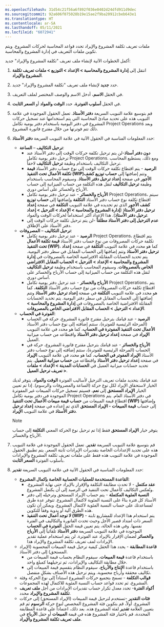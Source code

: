 ```yaml
---
ms.openlocfilehash: 31d54c21f56a6f892f036e0402d24dfd911d9dec
ms.sourcegitcommit: 92a606f075028b19e15ae2f9ba20912cbeb643e1
ms.translationtype: HT
ms.contentlocale: ar-SA
ms.lasthandoff: 05/11/2021
ms.locfileid: "6072941"
---
```

ملفات تعريف تكلفة المشروع والإيراد تحدد قواعد المحاسبة لحركات المشروع. ويتم تكوين ملفات التعريف في إدارة المشروع والمحاسبة.

أكمل الخطوات الآتية لإنشاء ملف تعريف "تكلفة المشروع والإيراد" جديد:

1. انتقل إلى **إدارة المشروع والمحاسبة > الإعداد > التوزيع > ملفات تعريف تكلفة المشروع والإيراد**.
2. حدد **جديد** لإنشاء ملف تعريف "تكلفة المشروع والإيراد" جديد.
3. في الحقل **الاسم**، أدخل الاسم والوصف المختصر لملف التعريف.
4. في الحقل **أسلوب الفوترة**، حدد **الوقت والمواد** أو **السعر الثابت**.
5. قم بتوسيع علامة التبويب السريعة **دفتر الأستاذ**. تعمل الحقول الموجودة في علامة التبويب هذه على تحديد مبادئ المحاسبة التي يتم استخدامها عند تسجيل حركات المشروع في دفتر اليومية باستخدام دفتر يومية تكامل Project Operations وبعد ذلك تتم فوترتها من خلال مقترح فاتورة المشروع.
6. حدد المعلومات المناسبة في الحقول الآتية في علامة التبويب السريعة **دفتر الأستاذ**:

    - **ترحيل التكاليف** – **الساعة**:
        - **دون دفتر أستاذ**-لن يتم ترحيل تكلفة حركات الوقت إلى دفتر الأستاذ عند ترحيل دفتر يومية تكامل Project Operations. ومع ذلك، يستطيع المحاسب ترحيل التكاليف باستخدام وظيفة **ترحيل التكاليف** لاحقاً.
        - **الرصيد** - يتم اقتطاع تكلفة حركات الوقت إلى نوع حساب دفتر الأستاذ **قيمة تكلفة الأعمال تحت التنفيذ (WIP)‬‏** وتتم إضافتها إلى **حساب توزيع كشف الأجور** في صفحة **إعداد ترحيل دفتر الأستاذ**. وسيقوم المحاسب باستخدام وظيفة **ترحيل التكاليف** لنقل هذه التكلفة من حساب الميزانية إلى حساب الأرباح والخسائر على أساس دوري.
        - **الأرباح والخسائر** - عند ترحيل دفتر يومية تكامل Project Operations، سيتم اقتطاع تكلفة نوع حساب دفتر الأستاذ **التكلفة** وإضافتها إلى **حساب توزيع كشف الأجور** الذي تم تحديده في علامة التبويب **التكلفة** في صفحة **إعداد ترحيل دفتر الأستاذ** (**إدارة المشروع والمحاسبة > الإعداد > الترحيل > إعداد ترحيل دفتر الأستاذ**). هذا الإعداد أكثر استخداماً لحركات الوقت والمواد.
        - **عدم الترحيل إلى دفتر الأستاذ مطلقاً** -لن يتم ترحيل تكلفة حركات الوقت إلى دفتر الأستاذ على الإطلاق.
    - **ترحيل التكاليف** – **المصروفات**:
        - **الرصيد** - عند ترحيل دفتر يومية تكامل Project Operations، يتم اقتطاع تكلفة حركات المصروفات من نوع حساب دفتر الأستاذ **قيمة تكلفة الأعمال تحت التنفيذ (WIP)**، كما هو محدد في علامة التبويب **التكلفة** في صفحة **إعداد ترحيل دفتر الأستاذ** وتتم إضافتها إلى الحساب المقابل في سطر دفتر اليومية. يتم تحديد الحسابات المقابلة الافتراضية الخاصة بالمصروفات في **إدارة المشروع والمحاسبة > الإعداد > الترحيل > الحساب المقابل الافتراضي الخاص بالمصروفات**. وسيقوم المحاسب باستخدام وظيفة **ترحيل التكاليف** لنقل هذه التكلفة من حساب الميزانية إلى حساب الأرباح والخسائر على أساس دوري.
        - **الأرباح والخسائر** - عند ترحيل دفتر يومية تكامل Project Operations، يتم اقتطاع تكلفة حركات المصروفات من نوع حساب دفتر الأستاذ **التكلفة**، كما هو محدد في علامة التبويب **التكلفة** في صفحة **إعداد ترحيل دفتر الأستاذ** وتتم إضافتها إلى الحساب المقابل في سطر دفتر اليومية. يتم تحديد الحسابات المقابلة الافتراضية الخاصة بالمصروفات في **إدارة المشروع والمحاسبة > الإعداد > الترحيل > الحساب المقابل الافتراضي الخاص بالمصروفات**.
    - **الفوترة في الحساب**:
        - **الرصيد** - عند قيامك بترحيل مقترح فاتورة المشروع، حركة في الحساب (المرحلة الرئيسية للفوترة)، ستتم إضافته إلى نوع حساب دفتر الأستاذ **الأعمال تحت التنفيذ المفوترة في الحساب**، كما هو محدد في علامة التبويب **الإيراد** في صفحة **إعداد ترحيل دفتر الأستاذ** واقتطاعه من حساب ميزانية العميل.
        - **الأرباح والخسائر** - عند قيامك بترحيل مقترح فاتورة المشروع، حركة في الحساب (المرحلة الرئيسية للفوترة)، ستتم إضافته إلى نوع حساب دفتر الأستاذ **الإيراد المفوتر في الحساب**، كما هو محدد في علامة التبويب **الإيراد** في صفحة **إعداد ترحيل دفتر الأستاذ** واقتطاعه من **حساب ميزانية العميل**. يتم تحديد حسابات ميزانية العميل في **الحسابات المدينة > الإعداد > ملفات تعريف ترحيل العميل >**.

    عند قيامك بتحديد ملفات تعريف الترحيل لأساليب الفوترة **الوقت والمواد**، يتوفر لديك الخيار لاستحقاق الإيراد لكل نوع حركة (الساعة والمصروفات والرسوم). إذا تم تعيين الخيار **الإيراد المستحق** إلى **نعم**، فسيتم تسجيل حركات المبيعات غير المفوترة الموجودة في دفتر يومية تكامل Project Operations في دفتر الأستاذ العام. يتم اقتطاع قيمة المبيعات من **حساب قيمة مبيعات الأعمال تحت التنفيذ (WIP)** وإضافتها إلى حساب **قيمة المبيعات - الإيراد المستحق** الذي تم إعداده في صفحة **إعداد ترحيل دفتر الأستاذ** في علامة التبويب **الإيراد**.

    > [!NOTE]
    > يتوفر خيار **الإيراد المستحق** فقط إذا تم ترحيل نوع الحركة المعني **التكلفة** إلى حساب الأرباح والخسائر.

7.  قم بتوسيع علامة التبويب السريعة **تقدير**. تعمل الحقول الموجودة في علامة التبويب هذه على تحديد الإعدادات الخاصة بتقديرات الإيرادات ثابتة السعر. يتم تطبيق الحقول الموجودة في علامة التبويب هذه فقط على ملفات تعريف تكلفة المشروع والإيرادات بأسلوب الفوترة **السعر الثابت**.
8.  حدد المعلومات المناسبة في الحقول الآتية في علامة التبويب السريعة **تقدير**:
    - **القاعدة المستخدمة للعمليات الحسابية الخاصة بإكمال المشروع**:
        - **عقد مكتمل** - لا تحدث مطابقة التكلفة والإقرار بالإيراد حتى نهاية المشروع. وتُعكس التكاليف كأعمال تحت التنفيذ في الرصيد إلى أن يكتمل المشروع.
        - **النسبة المئوية المكتملة** - يتم حساب الإيراد المستحق وترحيله إلى دفتر الأستاذ كل فترة بناءً على النسبة المئوية لاكتمال المشروع. تتوفر عدة طرق لمساعدتك على حساب النسبة المئوية لاكتمال المشروع. ويمكن أن تكون هذه الطرق آلية أو يدوية وفقاً للتكوين.
        - **لا توجد أعمال تحت التنفيذ (WIP)** - يتم استخدام هذا الإعداد للمشاريع ثابتة السعر ذات امتداد قصير الأجل وحيث تحدث الفاتورة والتكاليف في الفترة نفسها. وفي هذه الحالة، يتم تعيين قيمة الحقل **الفوترة في الحساب** الموجودة في علامة التبويب السريعة **دفتر الأستاذ** تلقائياً إلى **الأرباح والخسائر** لضمان الإقرار بالإيراد عند الفوترة. لن يتم استخدام عملية تقدير الإيرادات لمف تعريف تكلفة المشروع والإيراد هذا.
    - **قاعدة المطابقة** - يحدد هذا الحقل كيفية ترحيل قيمة المبيعات المحسوبة (الإيراد المستحق) إلى دفتر الأستاذ.
        - باستخدام قاعدة **قيمة المبيعات**، سيقوم النظام بحساب قيمة المبيعات من خلال مطابقة التكاليف والإيرادات، ثم ترحيلهما كمبلغ واحد.
        - باستخدام قاعدة **الإنتاج والأرباح**، سيقوم النظام بتقسيم قيمة المبيعات إلى تكاليف محققة وأرباح محسوبة. ويتم ترحيل هذه الأصناف بشكلٍ منفصل.
    - **قوالب التكلفة** - تسمح بتجميع حركات المشروع استناداً إلى نوع الحركة وفئة المشروع، ثم تحدد قواعد حساب النسبة المئوية للاكتمال لهذه المجموعات.
    - **أكواد الفترة**- تحدد معدل تكرار حساب تقديرات الإيرادات من أجل **ملف تعريف تكلفة المشروع والإيراد** محدد.
    - **فئات التقدير** -تستخدم لترحيل قيمة المبيعات (الإيراد المستحق) إلى حركات المشروع. أولاً، قم بتكوين فئة المشروع المخصص لنوع حركة **الرسوم** ثم قم بتعيين العلامة **تقدير** لفئة المشروع هذه. بعد ذلك، اعتماداً على قاعدة المطابقة المحددة، قم باختيار فئة المشروع هذه في قيمة **المبيعات** أو حقل **الأرباح** في **ملف تعريف تكلفة المشروع والإيراد**.




